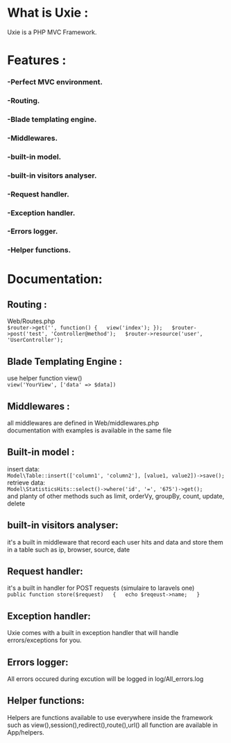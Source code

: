 # What is Uxie :

Uxie is a PHP MVC Framework.

# Features :
### -Perfect MVC environment.
### -Routing.
### -Blade templating engine.
### -Middlewares.
### -built-in model.
### -built-in visitors analyser.
### -Request handler.
### -Exception handler.
### -Errors logger.
### -Helper functions.

# Documentation:
## Routing :
Web/Routes.php  
`$router->get('', function() {  
  view('index');
});  
$router->post('test', 'Controller@method');  
$router->resource('user', 'UserController');  
`  
## Blade Templating Engine :
use helper function view()  
`view('YourView', ['data' => $data])`  
## Middlewares :
all middlewares are defined in Web/middlewares.php  
documentation with examples is available in the same file  
## Built-in model :
insert data:  
`Model\Table::insert(['column1', 'column2'], [value1, value2])->save();`  
retrieve data:  
`Model\StatisticsHits::select()->where('id', '=', '675')->get();`  
and planty of other methods such as limit, orderVy, groupBy, count, update, delete  
## built-in visitors analyser:
it's a built in middleware that record each user hits and data and store them in a table
such as ip, browser, source, date
## Request handler:
it's a built in handler for POST requests (simulaire to laravels one)  
`public function store($request)  
{  
  echo $reqeust->name;  
}`  
## Exception handler:
Uxie comes with a built in exception handler that will handle errors/exceptions for you.
## Errors logger:
All errors occured during excution will be logged in log/All_errors.log
## Helper functions:
Helpers are functions available to use everywhere inside the framework such as view(),session(),redirect(),route(),url()
all function are available in App/helpers.
